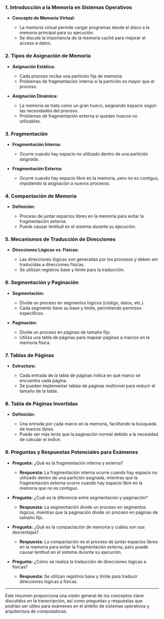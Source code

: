 ### **1. Introducción a la Memoria en Sistemas Operativos**

- **Concepto de Memoria Virtual:**
    
    - La memoria virtual permite cargar programas desde el disco a la memoria principal para su ejecución.
    - Se discute la importancia de la memoria caché para mejorar el acceso a datos.
    

### **2. Tipos de Asignación de Memoria**

- **Asignación Estática:**
    
    - Cada proceso recibe una partición fija de memoria.
    - Problemas de fragmentación interna si la partición es mayor que el proceso.
    
- **Asignación Dinámica:**
    
    - La memoria se trata como un gran hueco, asignando espacio según las necesidades del proceso.
    - Problemas de fragmentación externa si quedan huecos no utilizables.
    

### **3. Fragmentación**

- **Fragmentación Interna:**
    
    - Ocurre cuando hay espacio no utilizado dentro de una partición asignada.
    
- **Fragmentación Externa:**
    
    - Ocurre cuando hay espacio libre en la memoria, pero no es contiguo, impidiendo la asignación a nuevos procesos.
    

### **4. Compactación de Memoria**

- **Definición:**
    
    - Proceso de juntar espacios libres en la memoria para evitar la fragmentación externa.
    - Puede causar lentitud en el sistema durante su ejecución.
    

### **5. Mecanismos de Traducción de Direcciones**

- **Direcciones Lógicas vs. Físicas:**
    
    - Las direcciones lógicas son generadas por los procesos y deben ser traducidas a direcciones físicas.
    - Se utilizan registros base y límite para la traducción.
    

### **6. Segmentación y Paginación**

- **Segmentación:**
    
    - Divide un proceso en segmentos lógicos (código, datos, etc.).
    - Cada segmento tiene su base y límite, permitiendo permisos específicos.
    
- **Paginación:**
    
    - Divide un proceso en páginas de tamaño fijo.
    - Utiliza una tabla de páginas para mapear páginas a marcos en la memoria física.
    

### **7. Tablas de Páginas**

- **Estructura:**
    
    - Cada entrada de la tabla de páginas indica en qué marco se encuentra cada página.
    - Se pueden implementar tablas de páginas multinivel para reducir el tamaño de la tabla.
    

### **8. Tabla de Páginas Invertidas**

- **Definición:**
    
    - Una entrada por cada marco en la memoria, facilitando la búsqueda de marcos libres.
    - Puede ser más lenta que la paginación normal debido a la necesidad de calcular el índice.
    

### **9. Preguntas y Respuestas Potenciales para Exámenes**

- **Pregunta:** ¿Qué es la fragmentación interna y externa?
    
    - **Respuesta:** La fragmentación interna ocurre cuando hay espacio no utilizado dentro de una partición asignada, mientras que la fragmentación externa ocurre cuando hay espacio libre en la memoria que no es contiguo.
    
- **Pregunta:** ¿Cuál es la diferencia entre segmentación y paginación?
    
    - **Respuesta:** La segmentación divide un proceso en segmentos lógicos, mientras que la paginación divide un proceso en páginas de tamaño fijo.
    
- **Pregunta:** ¿Qué es la compactación de memoria y cuáles son sus desventajas?
    
    - **Respuesta:** La compactación es el proceso de juntar espacios libres en la memoria para evitar la fragmentación externa, pero puede causar lentitud en el sistema durante su ejecución.
    
- **Pregunta:** ¿Cómo se realiza la traducción de direcciones lógicas a físicas?
    
    - **Respuesta:** Se utilizan registros base y límite para traducir direcciones lógicas a físicas.
    

---

Este resumen proporciona una visión general de los conceptos clave discutidos en la transcripción, así como preguntas y respuestas que podrían ser útiles para exámenes en el ámbito de sistemas operativos y arquitectura de computadoras.